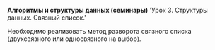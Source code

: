 **Алгоритмы и структуры данных (семинары)**
'Урок 3. Структуры данных. Связный список.'

Необходимо реализовать метод разворота связного списка (двухсвязного или односвязного на выбор).
